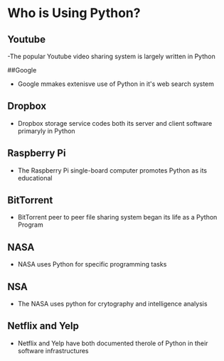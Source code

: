 # Who is Using Python?

## Youtube 

-The popular Youtube video sharing system is largely written in Python 

##Google 

- Google mmakes extenisve use of Python in it's web search system
## Dropbox 

- Dropbox storage service codes both its server and client software primaryly in Python

## Raspberry Pi 

- The Raspberry Pi single-board computer promotes Python as its educational

## BitTorrent

- BitTorrent peer to peer file sharing system began its life as a Python Program 

## NASA 

- NASA uses Python for specific programming tasks 

## NSA 

- The NASA uses python for crytography and intelligence analysis

## Netflix and Yelp

- Netflix and Yelp have both documented therole of Python in their software infrastructures
